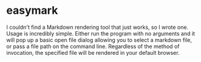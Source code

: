 # easymark
I couldn't find a Markdown rendering tool that just works, so I wrote one. Usage is incredibly simple. Either run the program with no arguments and it will pop up a basic open file dialog allowing you to select a markdown file, or pass a file path on the command line. Regardless of the method of invocation, the specified file will be rendered in your default browser.
